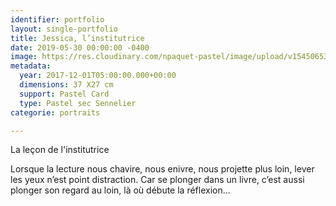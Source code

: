 ```yaml
---
identifier: portfolio
layout: single-portfolio
title: Jessica, l’institutrice
date: 2019-05-30 00:00:00 -0400
image: https://res.cloudinary.com/npaquet-pastel/image/upload/v1545065359/Version-2-2.jpg
metadata:
  year: 2017-12-01T05:00:00.000+00:00
  dimensions: 37 X27 cm
  support: Pastel Card
  type: Pastel sec Sennelier
categorie: portraits

---
```

La leçon de l'institutrice

Lorsque la lecture nous chavire, nous enivre, nous projette plus loin, lever les yeux n’est point distraction. Car se plonger dans un livre, c’est aussi plonger son regard au loin, là où débute la réflexion…
